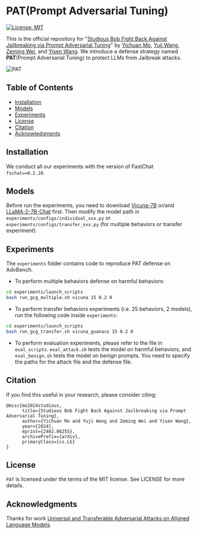 # PAT(Prompt Adversarial Tuning)

[![License: MIT](https://img.shields.io/badge/License-MIT-yellow.svg)](https://opensource.org/licenses/MIT)

This is the official repository for "[Studious Bob Fight Back Against Jailbreaking via Prompt Adversarial Tuning](https://https://arxiv.org/abs/2402.06255)" by [Yichuan Mo](https://scholar.google.com/citations?user=xvSYG1gAAAAJ&hl=zh-CN), [Yuji Wang](https://scholar.google.com/citations?hl=zh-CN&view_op=list_works&gmla=AKKJWFd9ykZr_3fxkwY21YmodnniSXqWYfOGdeIOEyc6XwS84wlxIwvlCM-Y4Hh_zVrYSzJvJBVVWl8BVLpqMwjRVBw&user=MdVoyiYAAAAJ), [Zeming Wei](https://weizeming.github.io/), and [Yisen Wang](https://yisenwang.github.io/). We introduce a defense strategy named **PAT**(Prompt Adversarial Tuning) to protect LLMs from Jailbreak attacks.

![PAT](https://res.cloudinary.com/dnjed4yao/image/upload/v1712416846/iwdgsjznqqgntfoytkc2.jpg)

## Table of Contents

- [Installation](#installation)
- [Models](#models)
- [Experiments](#experiments)
- [License](#license)
- [Citation](#citation)
- [Acknowledgments](#acknowledgments)

## Installation

We conduct all our experiments with the version of FastChat 
`fschat==0.2.20`. 

## Models

Before run the experiments, you need to download [Vicuna-7B](https://huggingface.co/lmsys/vicuna-7b-v1.3) or/and [LLaMA-2-7B-Chat](https://huggingface.co/meta-llama/Llama-2-7b-chat-hf) first.  Then modify the model path in `experiments/configs/individual_xxx.py` or `experiments/configs/transfer_xxx.py` (for multiple behaviors or transfer experiment).

## Experiments 

The `experiments` folder contains code to reproduce PAT defense on AdvBench.

- To perform multiple behaviors defense on harmful behaviors:

```bash
cd experiments/launch_scripts
bash run_gcg_multiple.sh vicuna 15 0.2 0
```

- To perform transfer behaviors experiments (i.e. 25 behaviors, 2 models), run the following code inside `experiments`:

```bash
cd experiments/launch_scripts
bash run_gcg_transfer.sh vicuna_guanaco 15 0.2 0
```

- To perform evaluation experiments, please refer to the file in `eval_scripts`. 
`eval_attack.sh` tests the model on harmful behaviors, and `eval_benign.sh` tests the model on benign prompts. You need to specify the paths for the attack file and the defense file.

## Citation
If you find this useful in your research, please consider citing:

```
@misc{mo2024studious,
      title={Studious Bob Fight Back Against Jailbreaking via Prompt Adversarial Tuning}, 
      author={Yichuan Mo and Yuji Wang and Zeming Wei and Yisen Wang},
      year={2024},
      eprint={2402.06255},
      archivePrefix={arXiv},
      primaryClass={cs.LG}
}
```

## License
`PAT` is licensed under the terms of the MIT license. See LICENSE for more details.


## Acknowledgments

Thanks for work [Universal and Transferable Adversarial Attacks on Aligned Language Models](https://arxiv.org/abs/2307.15043). 
